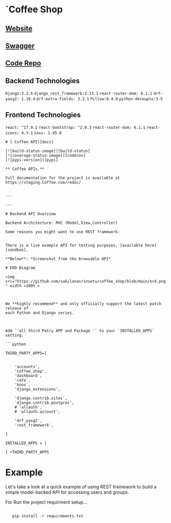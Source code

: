 
# **`Coffee Shop**

## [Website]()

## [Swagger]()

## [Code Repo]()

## Backend Technologies

`Django:3.2.6` `django_rest_framework:3.13.1` `react-router-dom: 6.1.1` `drf-yasg2: 1.19.4` `drf-extra-fields: 3.2.1`
`Pillow:8.4.0` `python-decouple:3.5`



## Frontend Technologies
 `react: ^17.0.2` `react-bootstrap: ^2.0.3` `react-router-dom: 6.1.1` `react-icons: 4.3.1` `sass: 1.45.0`

```
# [ Coffee API][docs]

[![build-status-image]][build-status]
[![coverage-status-image]][codecov]
[![pypi-version]][pypi]

** Coffee APIs.**

Full documentation for the project is available at https://staging.Coffee.com/redoc/ 


---

---

# Backend API Overview

Backend Architecture: MVC (Model,View,Controller)

Some reasons you might want to use REST framework:


There is a live example API for testing purposes, [available here][sandbox].

**Below**: *Screenshot from the browsable API*

# ERD Diagram 

<img src="https://github.com/sakilanasrinsetu/coffee_shop/blob/main/erd.png " width =100% > 



We **highly recommend** and only officially support the latest patch release of
each Python and Django series.



Add `'all third Patry APP and Packege '` to your `INSTALLED_APPS` setting.

```python

THIRD_PARTY_APPS=[
    
    
    'accounts',
    'coffee_shop',
    'dashboard',
    'cafe',
    'knox',
    'django_extensions',

    'django.contrib.sites',
    'django.contrib.postgres',
    # 'allauth',
    # 'allauth.account',

    'drf_yasg2',
    'rest_framework',

]

INSTALLED_APPS = [

] +THIRD_PARTY_APPS
```

# Example

Let's take a look at a quick example of using REST framework to build a simple model-backed API for accessing users and groups.

For Run the project requirment setup...
```python

   pip install -r requirements.txt
